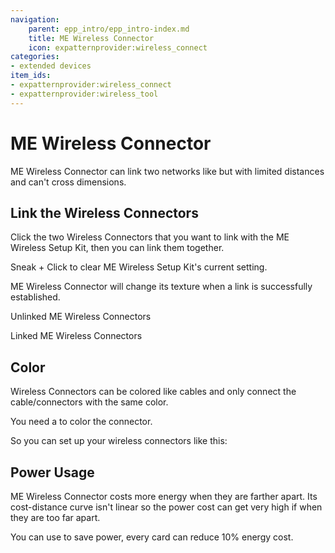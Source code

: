 ```yaml
---
navigation:
    parent: epp_intro/epp_intro-index.md
    title: ME Wireless Connector
    icon: expatternprovider:wireless_connect
categories:
- extended devices
item_ids:
- expatternprovider:wireless_connect
- expatternprovider:wireless_tool
---
```


# ME Wireless Connector

<Row gap="20">
<BlockImage id="expatternprovider:wireless_connect" scale="6"></BlockImage>
<ItemImage id="expatternprovider:wireless_tool" scale="6"></ItemImage>
</Row>

ME Wireless Connector can link two networks like <ItemLink id="ae2:quantum_link" /> but with limited distances and can't 
cross dimensions.

## Link the Wireless Connectors

Click the two Wireless Connectors that you want to link with the ME Wireless Setup Kit, then you can link them together.

Sneak + Click to clear ME Wireless Setup Kit's current setting.

ME Wireless Connector will change its texture when a link is successfully established.

Unlinked ME Wireless Connectors

<GameScene zoom="5" background="transparent">
  <ImportStructure src="../structure/wireless_connector_off.snbt"></ImportStructure>
</GameScene>

Linked ME Wireless Connectors

<GameScene zoom="5" background="transparent">
  <ImportStructure src="../structure/wireless_connector_on.snbt"></ImportStructure>
</GameScene>

## Color

Wireless Connectors can be colored like cables and only connect the cable/connectors with the same color.

You need a <ItemLink id="ae2:color_applicator" /> to color the connector.

So you can set up your wireless connectors like this:

<GameScene zoom="3" background="transparent" interactive={true}>
  <ImportStructure src="../structure/wireless_connector_setup.snbt"></ImportStructure>
</GameScene>

## Power Usage

ME Wireless Connector costs more energy when they are farther apart. Its cost-distance curve isn't linear so the power 
cost can get very high if when they are too far apart.

You can use <ItemLink id="ae2:energy_card" /> to save power, every card can reduce 10% energy cost.

